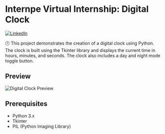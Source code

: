 # Internpe Virtual Internship: Digital Clock

[![LinkedIn](https://img.shields.io/badge/Share%20on-LinkedIn-blue)](https://www.linkedin.com/in/ram-sai-jagadish-yenugadhati-8909201b1)

🕒 This project demonstrates the creation of a digital clock using Python. The clock is built using the Tkinter library and displays the current time in hours, minutes, and seconds. The clock also includes a day and night mode toggle button.

## Preview
![Digital Clock Preview](![image](https://github.com/Ramsai170899/Digital-Clock_InternPe_Internship/assets/81312213/dc64ac10-83cc-4cc1-b423-594b7616799c))

## Prerequisites

- Python 3.x
- Tkinter
- PIL (Python Imaging Library)
